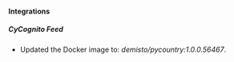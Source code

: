 #### Integrations
##### CyCognito Feed
- Updated the Docker image to: *demisto/pycountry:1.0.0.56467*.
